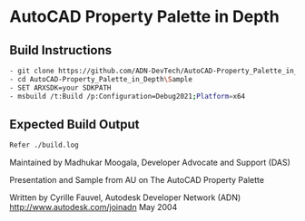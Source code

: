 # AutoCAD Property Palette in Depth

## Build Instructions
```bash
- git clone https://github.com/ADN-DevTech/AutoCAD-Property_Palette_in_Depth.git
- cd AutoCAD-Property_Palette_in_Depth\Sample
- SET ARXSDK=your SDKPATH
- msbuild /t:Build /p:Configuration=Debug2021;Platform=x64
```
## Expected Build Output
```bash
Refer ./build.log
```



Maintained by Madhukar Moogala,  Developer Advocate and Support (DAS)

Presentation and Sample from AU on The AutoCAD Property Palette

Written by Cyrille Fauvel, Autodesk Developer Network (ADN)
http://www.autodesk.com/joinadn
May 2004